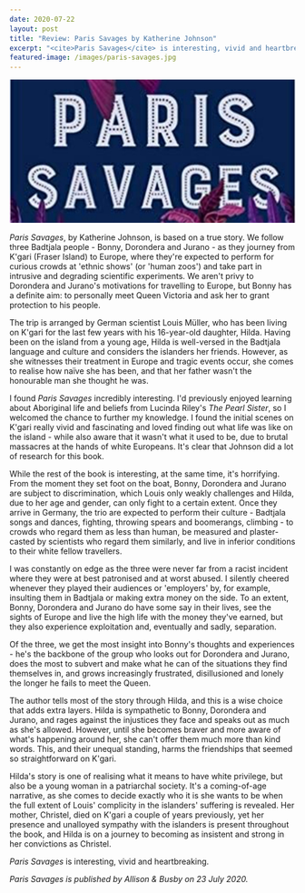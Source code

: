 ```yaml
---
date: 2020-07-22
layout: post
title: "Review: Paris Savages by Katherine Johnson"
excerpt: "<cite>Paris Savages</cite> is interesting, vivid and heartbreaking."
featured-image: /images/paris-savages.jpg
---
```


![Paris Savages](/images/paris-savages.jpg)

<cite>Paris Savages</cite>, by Katherine Johnson, is based on a true story. We follow three Badtjala people - Bonny, Dorondera and Jurano - as they journey from K'gari (Fraser Island) to Europe, where they're expected to perform for curious crowds at 'ethnic shows' (or 'human zoos') and take part in intrusive and degrading scientific experiments. We aren't privy to Dorondera and Jurano's motivations for travelling to Europe, but Bonny has a definite aim: to personally meet Queen Victoria and ask her to grant protection to his people.

The trip is arranged by German scientist Louis Müller, who has been living on K'gari for the last few years with his 16-year-old daughter, Hilda. Having been on the island from a young age, Hilda is well-versed in the Badtjala language and culture and considers the islanders her friends. However, as she witnesses their treatment in Europe and tragic events occur, she comes to realise how naïve she has been, and that her father wasn't the honourable man she thought he was.

I found <cite>Paris Savages</cite> incredibly interesting. I'd previously enjoyed learning about Aboriginal life and beliefs from Lucinda Riley's <cite>The Pearl Sister</cite>, so I welcomed the chance to further my knowledge. I found the initial scenes on K'gari really vivid and fascinating and loved finding out what life was like on the island - while also aware that it wasn't what it used to be, due to brutal massacres at the hands of white Europeans. It's clear that Johnson did a lot of research for this book.

While the rest of the book is interesting, at the same time, it's horrifying. From the moment they set foot on the boat, Bonny, Dorondera and Jurano are subject to discrimination, which Louis only weakly challenges and Hilda, due to her age and gender, can only fight to a certain extent. Once they arrive in Germany, the trio are expected to perform their culture - Badtjala songs and dances, fighting, throwing spears and boomerangs, climbing - to crowds who regard them as less than human, be measured and plaster-casted by scientists who regard them similarly, and live in inferior conditions to their white fellow travellers.

I was constantly on edge as the three were never far from a racist incident where they were at best patronised and at worst abused. I silently cheered whenever they played their audiences or 'employers' by, for example, insulting them in Badtjala or making extra money on the side. To an extent, Bonny, Dorondera and Jurano do have some say in their lives, see the sights of Europe and live the high life with the money they've earned, but they also experience exploitation and, eventually and sadly, separation.

Of the three, we get the most insight into Bonny's thoughts and experiences - he's the backbone of the group who looks out for Dorondera and Jurano, does the most to subvert and make what he can of the situations they find themselves in, and grows increasingly frustrated, disillusioned and lonely the longer he fails to meet the Queen.

The author tells most of the story through Hilda, and this is a wise choice that adds extra layers. Hilda is sympathetic to Bonny, Dorondera and Jurano, and rages against the injustices they face and speaks out as much as she's allowed. However, until she becomes braver and more aware of what's happening around her, she can't offer them much more than kind words. This, and their unequal standing, harms the friendships that seemed so straightforward on K'gari.

Hilda's story is one of realising what it means to have white privilege, but also be a young woman in a patriarchal society. It's a coming-of-age narrative, as she comes to decide exactly who it is she wants to be when the full extent of Louis' complicity in the islanders' suffering is revealed. Her mother, Christel, died on K'gari a couple of years previously, yet her presence and unalloyed sympathy with the islanders is present throughout the book, and Hilda is on a journey to becoming as insistent and strong in her convictions as Christel.

<cite>Paris Savages</cite> is interesting, vivid and heartbreaking.

*<cite>Paris Savages</cite> is published by Allison & Busby on 23 July 2020.*
